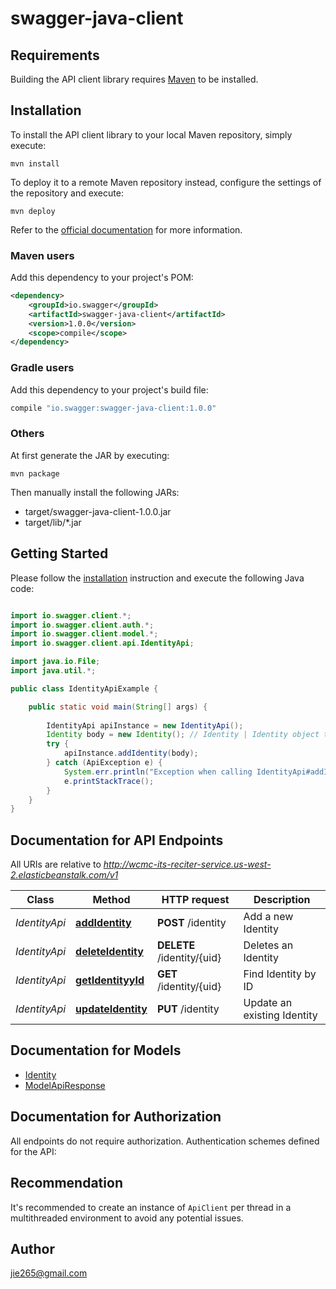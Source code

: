 # swagger-java-client

## Requirements

Building the API client library requires [Maven](https://maven.apache.org/) to be installed.

## Installation

To install the API client library to your local Maven repository, simply execute:

```shell
mvn install
```

To deploy it to a remote Maven repository instead, configure the settings of the repository and execute:

```shell
mvn deploy
```

Refer to the [official documentation](https://maven.apache.org/plugins/maven-deploy-plugin/usage.html) for more information.

### Maven users

Add this dependency to your project's POM:

```xml
<dependency>
    <groupId>io.swagger</groupId>
    <artifactId>swagger-java-client</artifactId>
    <version>1.0.0</version>
    <scope>compile</scope>
</dependency>
```

### Gradle users

Add this dependency to your project's build file:

```groovy
compile "io.swagger:swagger-java-client:1.0.0"
```

### Others

At first generate the JAR by executing:

    mvn package

Then manually install the following JARs:

* target/swagger-java-client-1.0.0.jar
* target/lib/*.jar

## Getting Started

Please follow the [installation](#installation) instruction and execute the following Java code:

```java

import io.swagger.client.*;
import io.swagger.client.auth.*;
import io.swagger.client.model.*;
import io.swagger.client.api.IdentityApi;

import java.io.File;
import java.util.*;

public class IdentityApiExample {

    public static void main(String[] args) {
        
        IdentityApi apiInstance = new IdentityApi();
        Identity body = new Identity(); // Identity | Identity object that needs to be added
        try {
            apiInstance.addIdentity(body);
        } catch (ApiException e) {
            System.err.println("Exception when calling IdentityApi#addIdentity");
            e.printStackTrace();
        }
    }
}

```

## Documentation for API Endpoints

All URIs are relative to *http://wcmc-its-reciter-service.us-west-2.elasticbeanstalk.com/v1*

Class | Method | HTTP request | Description
------------ | ------------- | ------------- | -------------
*IdentityApi* | [**addIdentity**](docs/IdentityApi.md#addIdentity) | **POST** /identity | Add a new Identity
*IdentityApi* | [**deleteIdentity**](docs/IdentityApi.md#deleteIdentity) | **DELETE** /identity/{uid} | Deletes an Identity
*IdentityApi* | [**getIdentityyId**](docs/IdentityApi.md#getIdentityyId) | **GET** /identity/{uid} | Find Identity by ID
*IdentityApi* | [**updateIdentity**](docs/IdentityApi.md#updateIdentity) | **PUT** /identity | Update an existing Identity


## Documentation for Models

 - [Identity](docs/Identity.md)
 - [ModelApiResponse](docs/ModelApiResponse.md)


## Documentation for Authorization

All endpoints do not require authorization.
Authentication schemes defined for the API:

## Recommendation

It's recommended to create an instance of `ApiClient` per thread in a multithreaded environment to avoid any potential issues.

## Author

jie265@gmail.com

